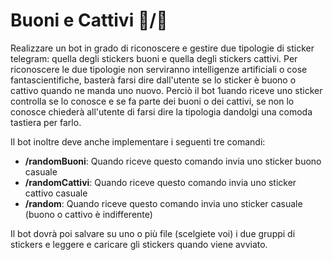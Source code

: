 # Buoni e Cattivi :kick_scooter:/:motor_scooter:

Realizzare un bot in grado di riconoscere e gestire due tipologie di sticker telegram: quella degli stickers buoni e quella degli stickers cattivi. Per riconoscere le due tipologie non serviranno intelligenze artificiali o cose fantascientifiche, basterà farsi dire dall'utente se lo sticker è buono o cattivo quando ne manda uno nuovo. Perciò il bot 1uando riceve uno sticker controlla se lo conosce e se fa parte dei buoni o dei cattivi, se non lo conosce chiederà all'utente di farsi dire la tipologia dandolgi una comoda tastiera per farlo.

Il bot inoltre deve anche implementare i seguenti tre comandi:

* __/randomBuoni__: Quando riceve questo comando invia uno sticker buono casuale
* __/randomCattivi__: Quando riceve questo comando invia uno sticker cattivo casuale
* __/random__: Quando riceve questo comando invia uno sticker casuale (buono o cattivo è indifferente)

Il bot dovrà poi salvare su uno o più file (scelgiete voi) i due gruppi di stickers e leggere e caricare gli stickers quando viene avviato.